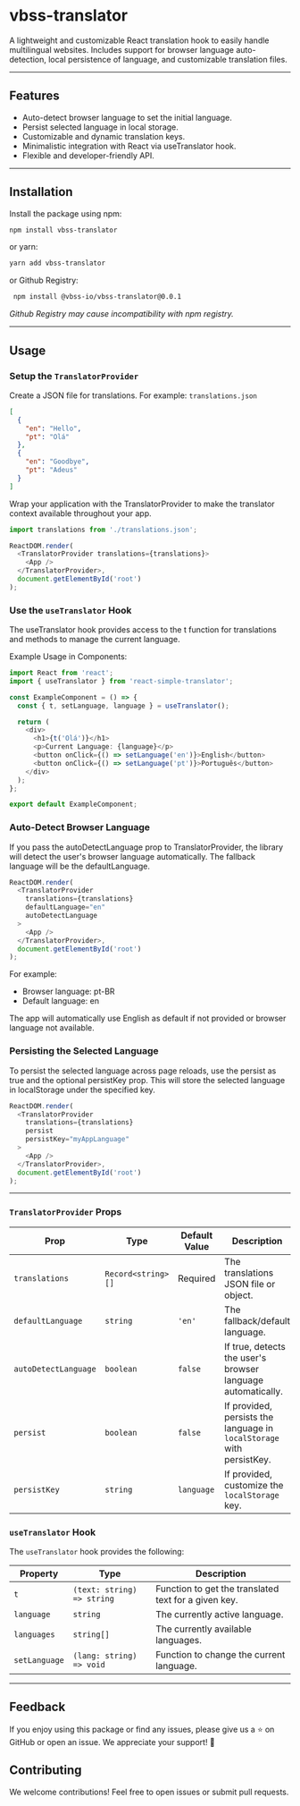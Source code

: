# vbss-translator

A lightweight and customizable React translation hook to easily handle multilingual websites. Includes support for browser language auto-detection, local persistence of language, and customizable translation files.

---

## Features

- Auto-detect browser language to set the initial language.
- Persist selected language in local storage.
- Customizable and dynamic translation keys.
- Minimalistic integration with React via useTranslator hook.
- Flexible and developer-friendly API.

---

## Installation

Install the package using npm:

```bash
npm install vbss-translator
```

or yarn:

```bash
yarn add vbss-translator
```

or Github Registry:

```bash
 npm install @vbss-io/vbss-translator@0.0.1
```

*Github Registry may cause incompatibility with npm registry.*

---

## Usage

### Setup the `TranslatorProvider`

Create a JSON file for translations. For example: `translations.json`

```json
[
  {
    "en": "Hello",
    "pt": "Olá"
  },
  {
    "en": "Goodbye",
    "pt": "Adeus"
  }
]
```

Wrap your application with the TranslatorProvider to make the translator context available throughout your app.

```typescript
import translations from './translations.json';

ReactDOM.render(
  <TranslatorProvider translations={translations}>
    <App />
  </TranslatorProvider>,
  document.getElementById('root')
);
```

### Use the `useTranslator` Hook

The useTranslator hook provides access to the t function for translations and methods to manage the current language.

Example Usage in Components:

```typescript
import React from 'react';
import { useTranslator } from 'react-simple-translator';

const ExampleComponent = () => {
  const { t, setLanguage, language } = useTranslator();

  return (
    <div>
      <h1>{t('Olá')}</h1>
      <p>Current Language: {language}</p>
      <button onClick={() => setLanguage('en')}>English</button>
      <button onClick={() => setLanguage('pt')}>Português</button>
    </div>
  );
};

export default ExampleComponent;
```

### Auto-Detect Browser Language

If you pass the autoDetectLanguage prop to TranslatorProvider, the library will detect the user's browser language automatically. The fallback language will be the defaultLanguage.

```typescript
ReactDOM.render(
  <TranslatorProvider
    translations={translations} 
    defaultLanguage="en" 
    autoDetectLanguage 
  >
    <App />
  </TranslatorProvider>,
  document.getElementById('root')
);
```

For example:

- Browser language: pt-BR
- Default language: en

The app will automatically use English as default if not provided or browser language not available.

### Persisting the Selected Language

To persist the selected language across page reloads, use the persist as true and the optional persistKey prop. This will store the selected language in localStorage under the specified key.

```typescript
ReactDOM.render(
  <TranslatorProvider
    translations={translations}
    persist
    persistKey="myAppLanguage" 
  >
    <App />
  </TranslatorProvider>,
  document.getElementById('root')
);
```

---

### **`TranslatorProvider` Props**

|Prop|Type|Default Value|Description|
|---|---|---|---|
|`translations`|`Record<string>[]`|Required|The translations JSON file or object.|
|`defaultLanguage`|`string`|`'en'`|The fallback/default language.|
|`autoDetectLanguage`|`boolean`|`false`|If true, detects the user's browser language automatically.|
|`persist`|`boolean`|`false`|If provided, persists the language in `localStorage` with persistKey.|
|`persistKey`|`string`|`language`|If provided, customize the `localStorage` key.|

### **`useTranslator` Hook**

The `useTranslator` hook provides the following:

|Property|Type|Description|
|---|---|---|
|`t`|`(text: string) => string`|Function to get the translated text for a given key.|
|`language`|`string`|The currently active language.|
|`languages`|`string[]`|The currently available languages.|
|`setLanguage`|`(lang: string) => void`|Function to change the current language.|

---

## Feedback

If you enjoy using this package or find any issues, please give us a ⭐ on GitHub or open an issue. We appreciate your support! 🚀

## Contributing

We welcome contributions! Feel free to open issues or submit pull requests.

